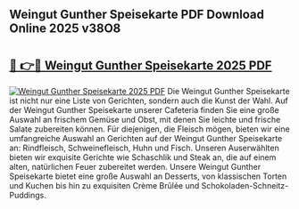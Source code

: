 ## Weingut Gunther Speisekarte PDF Download Online 2025 v38O8

# <h2><a href="http://gcc2lan.nevu.top/?p=Weingut+Gunther+Speisekarte">🔗 👉🔴 Weingut Gunther Speisekarte 2025 PDF</a></h2>

[![Weingut Gunther Speisekarte 2025 PDF](https://i.imgur.com/dBaPXMq.png)](http://gcc2lan.nevu.top/?p=Weingut+Gunther+Speisekarte)
Die Weingut Gunther Speisekarte ist nicht nur eine Liste von Gerichten, sondern auch die Kunst der Wahl. Auf der Weingut Gunther Speisekarte unserer Cafeteria finden Sie eine große Auswahl an frischem Gemüse und Obst, mit denen Sie leichte und frische Salate zubereiten können. Für diejenigen, die Fleisch mögen, bieten wir eine umfangreiche Auswahl an Gerichten auf der Weingut Gunther Speisekarte an: Rindfleisch, Schweinefleisch, Huhn und Fisch. Unseren Auserwählten bieten wir exquisite Gerichte wie Schaschlik und Steak an, die auf einem alten, natürlichen Feuer zubereitet werden. Unsere Weingut Gunther Speisekarte bietet eine große Auswahl an Desserts, von klassischen Torten und Kuchen bis hin zu exquisiten Crème Brûlée und Schokoladen-Schneitz-Puddings.
